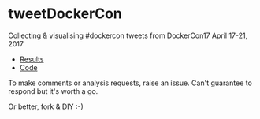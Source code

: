 # tweetDockerCon
Collecting &amp; visualising #dockercon tweets from DockerCon17 April 17-21, 2017

 * [Results](tweetDockerCon.html)
 * [Code](https://github.com/dataknut/tweetDockerCon)
 
To make comments or analysis requests, raise an issue. Can't guarantee to respond but it's worth a go.

Or better, fork & DIY :-)